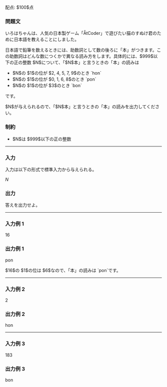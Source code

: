 
<div>

<span>

<span>

<p>
配点: $100$点
</p>

<div>

<section>

### **問題文**

<p>
いろはちゃんは、人気の日本製ゲーム「ÅtCoder」で遊びたい猫のすぬけ君のために日本語を教えることにしました。
</p>

<p>
日本語で鉛筆を数えるときには、助数詞として数の後ろに「本」がつきます。この助数詞はどんな数につくかで異なる読み方をします。具体的には、$999$以下の正の整数 $N$について、「$N$本」と言うときの「本」の読みは
</p>

<ul>

<li>
$N$の $1$の位が $2, 4, 5, 7, 9$のとき `hon`
</li>

<li>
$N$の $1$の位が $0, 1, 6, 8$のとき `pon`
</li>

<li>
$N$の $1$の位が $3$のとき `bon`
</li>

</ul>

<p>
です。
</p>

<p>
$N$が与えられるので、「$N$本」と言うときの「本」の読みを出力してください。
</p>

</section>

</div>

<div>

<section>

### **制約**

<ul>

<li>
$N$は $999$以下の正の整数
</li>

</ul>

</section>

</div>

---

<div>

<div>

<section>

### **入力**

<p>
入力は以下の形式で標準入力から与えられる。
</p>

<div>

$N$
</div>

</section>

</div>

<div>

<section>

### **出力**

<p>
答えを出力せよ。
</p>

</section>

</div>

</div>

---

<div>

<section>

### **入力例 1**

<div>

16

</div>

</section>

</div>

<div>

<section>

### **出力例 1**

<div>

pon

</div>

<p>
$16$の $1$の位は $6$なので、「本」の読みは `pon`です。
</p>

</section>

</div>

---

<div>

<section>

### **入力例 2**

<div>

2

</div>

</section>

</div>

<div>

<section>

### **出力例 2**

<div>

hon

</div>

</section>

</div>

---

<div>

<section>

### **入力例 3**

<div>

183

</div>

</section>

</div>

<div>

<section>

### **出力例 3**

<div>

bon

</div>

</section>

</div>

</span>

</span>

</div>
